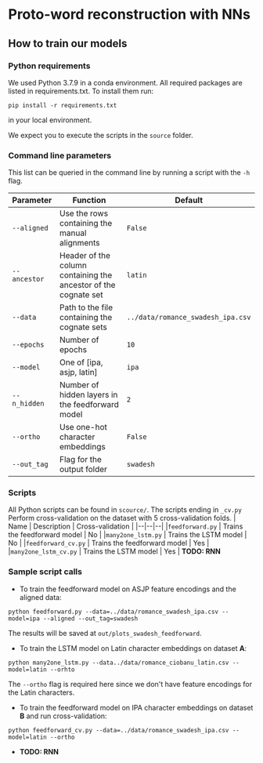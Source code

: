 # Proto-word reconstruction with NNs

## How to train our models

### Python requirements
We used Python 3.7.9 in a conda environment. All required packages are listed in requirements.txt. To install them run:

    pip install -r requirements.txt
in your local environment.

We expect you to execute the scripts in the `source` folder.

### Command line parameters
This list can be queried in the command line by running a script with the `-h` flag.

| Parameter | Function | Default |
|--|--|--|
|`--aligned` | Use the rows containing the manual alignments | `False` |
|`--ancestor` | Header of the column containing the ancestor of the cognate set | `latin`
|`--data` | Path to the file containing the cognate sets | `../data/romance_swadesh_ipa.csv`|
|`--epochs` | Number of epochs | `10` |
|`--model`| One of [ipa, asjp, latin] | `ipa` |
|`--n_hidden` | Number of hidden layers in the feedforward model | `2` |
|`--ortho` | Use one-hot character embeddings  | `False` |
|`--out_tag` | Flag for the output folder | `swadesh` |

### Scripts
All Python scripts can be found in `scource/`. The scripts ending in `_cv.py` Perform cross-validation on the dataset
with 5 cross-validation folds. 
| Name | Description | Cross-validation |
|--|--|--|
|`feedforward.py` | Trains the feedforward model | No |
|`many2one_lstm.py` | Trains the LSTM model | No |
|`feedforward_cv.py` | Trains the feedforward model | Yes |
|`many2one_lstm_cv.py` | Trains the LSTM model | Yes |
**TODO: RNN**

### Sample script calls
* To train the feedforward model on ASJP feature encodings and the aligned data:

 `python feedforward.py --data=../data/romance_swadesh_ipa.csv --model=ipa --aligned --out_tag=swadesh`
 
 The results will be saved at `out/plots_swadesh_feedforward`.
* To train the LSTM model on Latin character embeddings on dataset **A**:

`python many2one_lstm.py --data../data/romance_ciobanu_latin.csv --model=latin --orhto`

The `--ortho` flag is required here since we don't have feature encodings for the Latin characters.

* To train the feedforward model on IPA character embeddings on dataset **B** and run cross-validation:

`python feedforward_cv.py --data=../data/romance_swadesh_ipa.csv --model=latin --ortho`

* **TODO: RNN**
